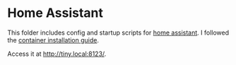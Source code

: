 # Home Assistant

This folder includes config and startup scripts for [home assistant](https://www.home-assistant.io). I followed the [container installation guide](https://www.home-assistant.io/installation/linux#install-home-assistant-container).

Access it at http://tiny.local:8123/.
